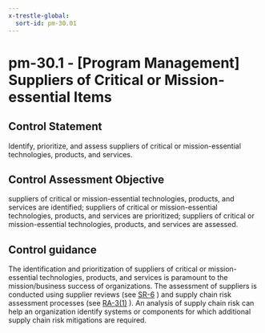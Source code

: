 ```yaml
---
x-trestle-global:
  sort-id: pm-30.01
---
```


# pm-30.1 - \[Program Management\] Suppliers of Critical or Mission-essential Items

## Control Statement

Identify, prioritize, and assess suppliers of critical or mission-essential technologies, products, and services.

## Control Assessment Objective

suppliers of critical or mission-essential technologies, products, and services are identified;
suppliers of critical or mission-essential technologies, products, and services are prioritized;
suppliers of critical or mission-essential technologies, products, and services are assessed.

## Control guidance

The identification and prioritization of suppliers of critical or mission-essential technologies, products, and services is paramount to the mission/business success of organizations. The assessment of suppliers is conducted using supplier reviews (see [SR-6](#sr-6) ) and supply chain risk assessment processes (see [RA-3(1)](#ra-3.1) ). An analysis of supply chain risk can help an organization identify systems or components for which additional supply chain risk mitigations are required.
